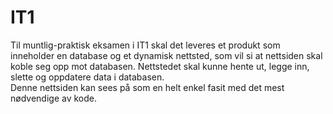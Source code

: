 # IT1
Til muntlig-praktisk eksamen i IT1 skal det leveres et produkt som inneholder en database og et dynamisk nettsted, som vil si at nettsiden skal koble seg opp mot databasen. Nettstedet skal kunne hente ut, legge inn, slette og oppdatere data i databasen.
<br>
Denne nettsiden kan sees på som en helt enkel fasit med det mest nødvendige av kode.
